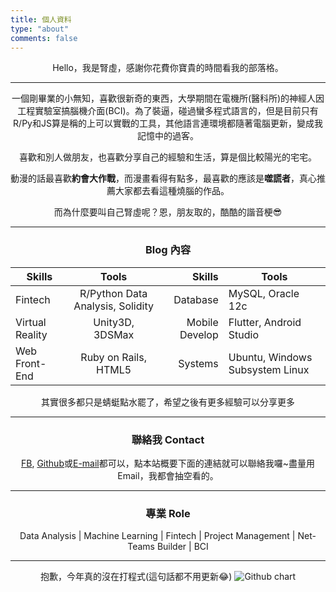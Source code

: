 ```yaml
---
title: 個人資料
type: "about"
comments: false 
---
```

<center>
Hello，我是腎虛，感謝你花費你寶貴的時間看我的部落格。

---
一個剛畢業的小無知，喜歡很新奇的東西，大學期間在電機所(醫科所)的神經人因工程實驗室搞腦機介面(BCI)。為了裝逼，碰過蠻多程式語言的，但是目前只有R/Py和JS算是稱的上可以實戰的工具，其他語言連環境都隨著電腦更新，變成我記憶中的過客。

喜歡和別人做朋友，也喜歡分享自己的經驗和生活，算是個比較陽光的宅宅。

動漫的話最喜歡<b>約會大作戰</b>，而漫畫看得有點多，最喜歡的應該是<b>噬謊者</b>，真心推薦大家都去看這種燒腦的作品。

而為什麼要叫自己腎虛呢？恩，朋友取的，酷酷的諧音梗😎

---
### Blog 內容
|Skills| Tools |Skills | Tools 
-------|:-----:|------:|-------
Fintech | R/Python Data Analysis, Solidity|Database | MySQL, Oracle 12c
Virtual Reality | Unity3D, 3DSMax         |Mobile Develop | Flutter, Android Studio
Web Front-End | Ruby on Rails, HTML5      |Systems | Ubuntu, Windows Subsystem Linux

其實很多都只是蜻蜓點水罷了，希望之後有更多經驗可以分享更多

---
### 聯絡我 Contact

<a href="https://www.facebook.com/kidneyweak.xyz">FB</a>, <a href="https://github.com/kidneyweakx">Github</a>或<a href="mailto:kidneyweakx@gmail.com">E-mail</a>都可以，點本站概要下面的連結就可以聯絡我囉~盡量用Email，我都會抽空看的。

---

### 專業 Role
Data Analysis | Machine Learning | Fintech | Project Management | Net-Teams Builder | BCI

---

抱歉，今年真的沒在打程式(這句話都不用更新😂)
![Github chart](https://ghchart.rshah.org/kidneyweakx)

</center>